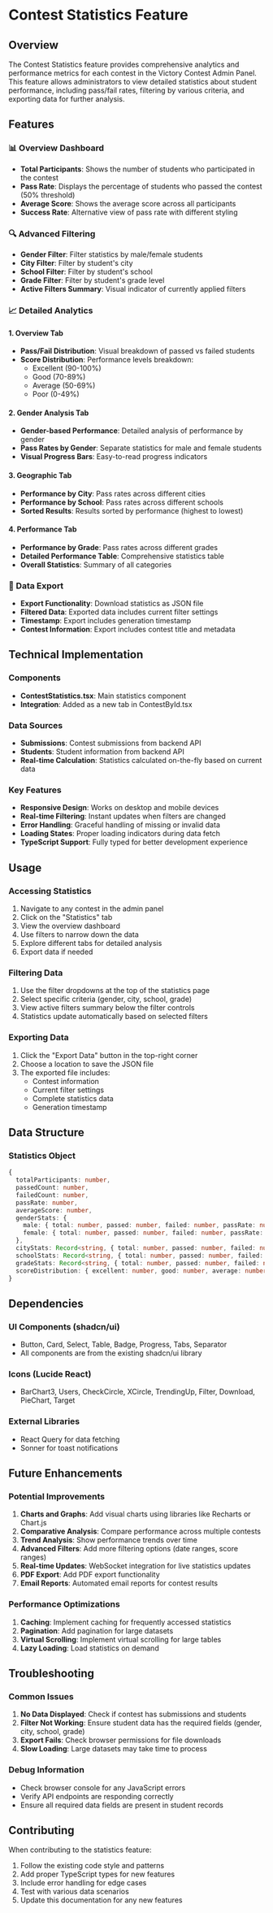 # Contest Statistics Feature

## Overview

The Contest Statistics feature provides comprehensive analytics and performance metrics for each contest in the Victory Contest Admin Panel. This feature allows administrators to view detailed statistics about student performance, including pass/fail rates, filtering by various criteria, and exporting data for further analysis.

## Features

### 📊 Overview Dashboard
- **Total Participants**: Shows the number of students who participated in the contest
- **Pass Rate**: Displays the percentage of students who passed the contest (50% threshold)
- **Average Score**: Shows the average score across all participants
- **Success Rate**: Alternative view of pass rate with different styling

### 🔍 Advanced Filtering
- **Gender Filter**: Filter statistics by male/female students
- **City Filter**: Filter by student's city
- **School Filter**: Filter by student's school
- **Grade Filter**: Filter by student's grade level
- **Active Filters Summary**: Visual indicator of currently applied filters

### 📈 Detailed Analytics

#### 1. Overview Tab
- **Pass/Fail Distribution**: Visual breakdown of passed vs failed students
- **Score Distribution**: Performance levels breakdown:
  - Excellent (90-100%)
  - Good (70-89%)
  - Average (50-69%)
  - Poor (0-49%)

#### 2. Gender Analysis Tab
- **Gender-based Performance**: Detailed analysis of performance by gender
- **Pass Rates by Gender**: Separate statistics for male and female students
- **Visual Progress Bars**: Easy-to-read progress indicators

#### 3. Geographic Tab
- **Performance by City**: Pass rates across different cities
- **Performance by School**: Pass rates across different schools
- **Sorted Results**: Results sorted by performance (highest to lowest)

#### 4. Performance Tab
- **Performance by Grade**: Pass rates across different grades
- **Detailed Performance Table**: Comprehensive statistics table
- **Overall Statistics**: Summary of all categories

### 💾 Data Export
- **Export Functionality**: Download statistics as JSON file
- **Filtered Data**: Exported data includes current filter settings
- **Timestamp**: Export includes generation timestamp
- **Contest Information**: Export includes contest title and metadata

## Technical Implementation

### Components
- **ContestStatistics.tsx**: Main statistics component
- **Integration**: Added as a new tab in ContestById.tsx

### Data Sources
- **Submissions**: Contest submissions from backend API
- **Students**: Student information from backend API
- **Real-time Calculation**: Statistics calculated on-the-fly based on current data

### Key Features
- **Responsive Design**: Works on desktop and mobile devices
- **Real-time Filtering**: Instant updates when filters are changed
- **Error Handling**: Graceful handling of missing or invalid data
- **Loading States**: Proper loading indicators during data fetch
- **TypeScript Support**: Fully typed for better development experience

## Usage

### Accessing Statistics
1. Navigate to any contest in the admin panel
2. Click on the "Statistics" tab
3. View the overview dashboard
4. Use filters to narrow down the data
5. Explore different tabs for detailed analysis
6. Export data if needed

### Filtering Data
1. Use the filter dropdowns at the top of the statistics page
2. Select specific criteria (gender, city, school, grade)
3. View active filters summary below the filter controls
4. Statistics update automatically based on selected filters

### Exporting Data
1. Click the "Export Data" button in the top-right corner
2. Choose a location to save the JSON file
3. The exported file includes:
   - Contest information
   - Current filter settings
   - Complete statistics data
   - Generation timestamp

## Data Structure

### Statistics Object
```typescript
{
  totalParticipants: number,
  passedCount: number,
  failedCount: number,
  passRate: number,
  averageScore: number,
  genderStats: {
    male: { total: number, passed: number, failed: number, passRate: number },
    female: { total: number, passed: number, failed: number, passRate: number }
  },
  cityStats: Record<string, { total: number, passed: number, failed: number, passRate: number }>,
  schoolStats: Record<string, { total: number, passed: number, failed: number, passRate: number }>,
  gradeStats: Record<string, { total: number, passed: number, failed: number, passRate: number }>,
  scoreDistribution: { excellent: number, good: number, average: number, poor: number }
}
```

## Dependencies

### UI Components (shadcn/ui)
- Button, Card, Select, Table, Badge, Progress, Tabs, Separator
- All components are from the existing shadcn/ui library

### Icons (Lucide React)
- BarChart3, Users, CheckCircle, XCircle, TrendingUp, Filter, Download, PieChart, Target

### External Libraries
- React Query for data fetching
- Sonner for toast notifications

## Future Enhancements

### Potential Improvements
1. **Charts and Graphs**: Add visual charts using libraries like Recharts or Chart.js
2. **Comparative Analysis**: Compare performance across multiple contests
3. **Trend Analysis**: Show performance trends over time
4. **Advanced Filters**: Add more filtering options (date ranges, score ranges)
5. **Real-time Updates**: WebSocket integration for live statistics updates
6. **PDF Export**: Add PDF export functionality
7. **Email Reports**: Automated email reports for contest results

### Performance Optimizations
1. **Caching**: Implement caching for frequently accessed statistics
2. **Pagination**: Add pagination for large datasets
3. **Virtual Scrolling**: Implement virtual scrolling for large tables
4. **Lazy Loading**: Load statistics on demand

## Troubleshooting

### Common Issues
1. **No Data Displayed**: Check if contest has submissions and students
2. **Filter Not Working**: Ensure student data has the required fields (gender, city, school, grade)
3. **Export Fails**: Check browser permissions for file downloads
4. **Slow Loading**: Large datasets may take time to process

### Debug Information
- Check browser console for any JavaScript errors
- Verify API endpoints are responding correctly
- Ensure all required data fields are present in student records

## Contributing

When contributing to the statistics feature:
1. Follow the existing code style and patterns
2. Add proper TypeScript types for new features
3. Include error handling for edge cases
4. Test with various data scenarios
5. Update this documentation for any new features
